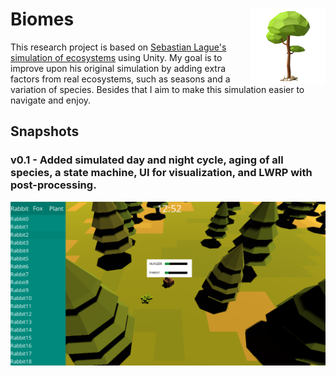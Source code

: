 # Biomes <img src="icon.png" align="right" width="120">

This research project is based on [Sebastian Lague's simulation of ecosystems](https://www.youtube.com/watch?v=r_It_X7v-1E) using Unity.
My goal is to improve upon his original simulation by adding extra factors from real ecosystems, such as seasons and a variation of species. Besides that I aim to make this simulation easier to navigate and enjoy.

## Snapshots
### v0.1 - Added simulated day and night cycle, aging of all species, a state machine, UI for visualization, and LWRP with post-processing.
<img src="thumbnail.png">
